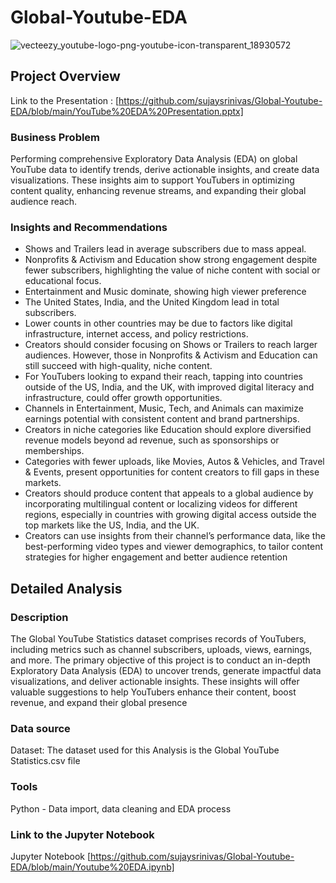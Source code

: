 # Global-Youtube-EDA

  ![vecteezy_youtube-logo-png-youtube-icon-transparent_18930572](https://github.com/user-attachments/assets/1fbccae5-9363-4fd8-8ba4-48bbc3a295be)

## Project Overview

Link to the Presentation : [https://github.com/sujaysrinivas/Global-Youtube-EDA/blob/main/YouTube%20EDA%20Presentation.pptx] 

### Business Problem
Performing comprehensive Exploratory Data Analysis (EDA) on global YouTube data to identify trends, derive actionable insights, and create data visualizations.          These insights aim to support YouTubers in optimizing content quality, enhancing revenue streams, and expanding their global audience reach.

### Insights and Recommendations

* Shows and Trailers lead in average subscribers due to mass appeal.
* Nonprofits & Activism and Education show strong engagement despite fewer subscribers, highlighting the value of niche content with social or educational focus.
* Entertainment and Music dominate, showing high viewer preference
* The United States, India, and the United Kingdom lead in total subscribers.
* Lower counts in other countries may be due to factors like digital infrastructure, internet access, and policy restrictions.
* Creators should consider focusing on Shows or Trailers to reach larger audiences. However, those in Nonprofits & Activism and Education can still succeed with        high-quality, niche content.
* For YouTubers looking to expand their reach, tapping into countries outside of the US, India, and the UK, with improved digital literacy and infrastructure, could    offer growth opportunities.
* Channels in Entertainment, Music, Tech, and Animals can maximize earnings potential with consistent content and brand partnerships.
* Creators in niche categories like Education should explore diversified revenue models beyond ad revenue, such as sponsorships or memberships.
* Categories with fewer uploads, like Movies, Autos & Vehicles, and Travel & Events, present opportunities for content creators to fill gaps in these markets.
* Creators should produce content that appeals to a global audience by incorporating multilingual content or localizing videos for different regions, especially in     countries with growing digital access outside the top markets like the US, India, and the UK.
* Creators can use insights from their channel’s performance data, like the best-performing video types and viewer demographics, to tailor content strategies for       higher engagement and better audience retention

## Detailed Analysis

### Description
The Global YouTube Statistics dataset comprises records of YouTubers, including metrics such as channel subscribers, uploads, views, earnings, and more. The primary objective of this project is to conduct an in-depth Exploratory Data Analysis (EDA) to uncover trends, generate impactful data visualizations, and deliver actionable insights. These insights will offer valuable suggestions to help YouTubers enhance their content, boost revenue, and expand their global presence

### Data source
Dataset: The dataset used for this Analysis is the Global YouTube Statistics.csv file

### Tools 
Python - Data import, data cleaning and EDA process

### Link to the Jupyter Notebook

Jupyter Notebook [https://github.com/sujaysrinivas/Global-Youtube-EDA/blob/main/Youtube%20EDA.ipynb]





